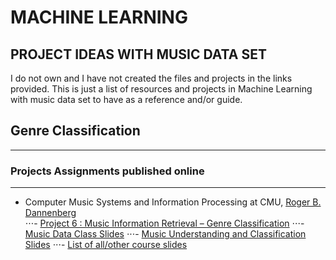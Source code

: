 # MACHINE LEARNING 
## PROJECT IDEAS WITH MUSIC DATA SET
I do not own and I have not created the files and projects in the links provided. This is just a list of resources and projects in Machine Learning with music data set to have as a reference and/or guide.

## Genre Classification
-----------------------------------------------------------------------------------
### Projects Assignments published online
-----------------------------------------------------------------------------------
* Computer Music Systems and Information Processing at CMU, [Roger B. Dannenberg](http://www.cs.cmu.edu/~rbd/)  
⋅⋅⋅- [Project 6 : Music	Information	Retrieval	– Genre	Classification](https://www.cs.cmu.edu/~music/cmsip/projects/p6.pdf)
⋅⋅⋅- [Music Data Class Slides](https://www.cs.cmu.edu/~music/cmsip/slides/11-music-data.pdf)
⋅⋅⋅- [Music Understanding and Classification Slides](https://www.cs.cmu.edu/~music/cmsip/slides/14-classifiers.pdf)
⋅⋅⋅- [List of all/other course slides](https://www.cs.cmu.edu/~music/cmsip/slides/)


